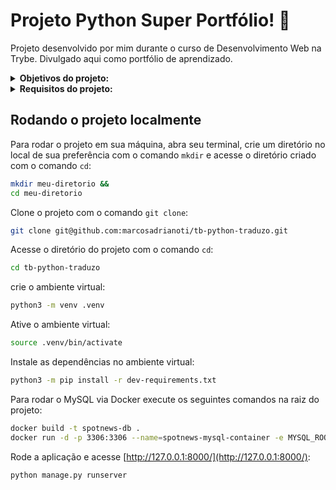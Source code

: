 # Projeto Python Super Portfólio! :superhero:
Projeto desenvolvido por mim durante o curso de Desenvolvimento Web na Trybe. Divulgado aqui como portfólio de aprendizado.

<details>
<summary><strong>Objetivos do projeto:</strong></summary>
 
  * Desenvolver uma aplicação que armazena notícias que podem ser categorizadas por um usuário cadastrado.
  * Verificar se sou capaz de:
    * Escrever aplicações usando Django e Django Rest Framework.
    * Desenvolver uma aplicação que usa a arquitetura Model-View-Template.
    * Trabalhar com banco de dados MYSQL.
</details>
<details>
<summary><strong> Requisitos do projeto:</strong></summary>

  * Criar a migrate e o model `Categories`.
  * Criar a migrate e o model `Users`.
  * Criar a migrate e o model `News`.
  * Criar a página Inicial.
  * Criar a página de detalhes de uma Notícia.
  * Criar a página de Formulário de uma nova Categoria.
  * Criar a página de Formulário de uma nova Notícia.
  * Criar a rota `/api/categories/` com o DRF.
  * Criar a rota `/api/users/` com o DRF.
  * Requisito Bônus:
    * Criar a rota `/api/news/` com o DRF.
</details>
  
## Rodando o projeto localmente

Para rodar o projeto em sua máquina, abra seu terminal, crie um diretório no local de sua preferência com o comando `mkdir` e acesse o diretório criado com o comando `cd`:

```bash
mkdir meu-diretorio &&
cd meu-diretorio
```

Clone o projeto com o comando `git clone`:

```bash
git clone git@github.com:marcosadrianoti/tb-python-traduzo.git
```

Acesse o diretório do projeto com o comando `cd`:

```bash
cd tb-python-traduzo
```

crie o ambiente virtual:
```bash
python3 -m venv .venv
```

Ative o ambiente virtual:
```bash
source .venv/bin/activate
```

Instale as dependências no ambiente virtual:
```bash
python3 -m pip install -r dev-requirements.txt
```

Para rodar o MySQL via Docker execute os seguintes comandos na raiz do projeto:
```bash
docker build -t spotnews-db .
docker run -d -p 3306:3306 --name=spotnews-mysql-container -e MYSQL_ROOT_PASSWORD=password -e MYSQL_DATABASE=spotnews_database spotnews-db
```

Rode a aplicação e acesse [http://127.0.0.1:8000/](http://127.0.0.1:8000/):
```bash
python manage.py runserver
```
